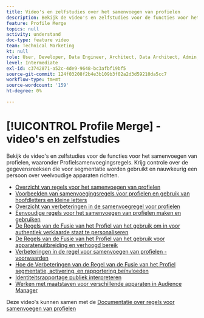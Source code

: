```yaml
---
title: Video's en zelfstudies over het samenvoegen van profielen
description: Bekijk de video's en zelfstudies voor de functies voor het samenvoegen van profielen, waaronder Profielsamenvoegingsregels. Krijg controle over de gegevensreeksen die voor segmentatie worden gebruikt en nauwkeurig een persoon over veelvoudige apparaten richten.
feature: Profile Merge
topics: null
activity: understand
doc-type: feature video
team: Technical Marketing
kt: null
role: User, Developer, Data Engineer, Architect, Data Architect, Admin, Leader
level: Intermediate
exl-id: c3742871-a52c-4de9-9648-bc3afbf19bf5
source-git-commit: 124f03208f2b4e3b109b3f02a2d3d59210da5cc7
workflow-type: tm+mt
source-wordcount: '159'
ht-degree: 0%

---
```


# [!UICONTROL Profile Merge] - video&#39;s en zelfstudies

Bekijk de video&#39;s en zelfstudies voor de functies voor het samenvoegen van profielen, waaronder Profielsamenvoegingsregels. Krijg controle over de gegevensreeksen die voor segmentatie worden gebruikt en nauwkeurig een persoon over veelvoudige apparaten richten.

* [Overzicht van regels voor het samenvoegen van profielen](overview-of-profile-merge-rules.md)
* [Voorbeelden van samenvoegingsregels voor profielen en gebruik van hoofdletters en kleine letters](profile-merge-rule-examples-and-use-cases.md)
* [Overzicht van verbeteringen in de samenvoegregel voor profielen](overview-of-profile-merge-rule-enhancements.md)
* [Eenvoudige regels voor het samenvoegen van profielen maken en gebruiken](creating-and-using-simple-profile-merge-rules.md)
* [De Regels van de Fusie van het Profiel van het gebruik om in voor authentiek verklaarde staat te personaliseren](using-profile-merge-rules-to-personalize-in-an-authenticated-state.md)
* [De Regels van de Fusie van het Profiel van het gebruik voor apparatenuitbreiding en verhoogd bereik](using-profile-merge-rules-for-device-extension-and-increased-reach.md)
* [Verbeteringen in de regel voor samenvoegen van profielen - voorwaarden](profile-merge-rule-enhancements-pre-requisites.md)
* [Hoe de Verbeteringen van de Regel van de Fusie van het Profiel segmentatie, activering, en rapportering beïnvloeden](how-profile-merge-rule-enhancements-impact-segmentation-activation-and-reporting.md)
* [Identiteitsrapportage publiek interpreteren](interpret-audience-identity-reporting.md)
* [Werken met maatstaven voor verschillende apparaten in Audience Manager](understanding-cross-device-metrics-in-audience-manager.md)

Deze video&#39;s kunnen samen met de [Documentatie over regels voor samenvoegen van profielen](https://experienceleague.adobe.com/docs/audience-manager/user-guide/features/profile-merge-rules/merge-rules-overview.html?lang=nl-NL)
